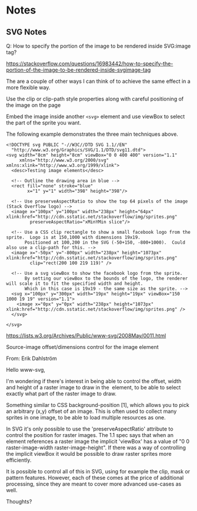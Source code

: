 # Notes



## SVG Notes


Q: How to specify the portion of the image to be rendered inside SVG:image tag?

<https://stackoverflow.com/questions/16983442/how-to-specify-the-portion-of-the-image-to-be-rendered-inside-svgimage-tag>


The are a couple of other ways I can think of to achieve the same effect in a more flexible way.

Use the clip or clip-path style properties along with careful positioning of the image on the page

Embed the image inside another `<svg>` element and use viewBox to select the part of the sprite you want.

The following example demonstrates the three main techniques above.

```
<!DOCTYPE svg PUBLIC "-//W3C//DTD SVG 1.1//EN"
  "http://www.w3.org/Graphics/SVG/1.1/DTD/svg11.dtd">
<svg width="8cm" height="8cm" viewBox="0 0 400 400" version="1.1"
     xmlns="http://www.w3.org/2000/svg" xmlns:xlink="http://www.w3.org/1999/xlink">
  <desc>Testing image elements</desc>

  <!-- Outline the drawing area in blue -->
  <rect fill="none" stroke="blue"
        x="1" y="1" width="398" height="398"/>

  <!-- Use preserveAspectRatio to show the top 64 pixels of the image (Stack Overflow logo) -->
  <image x="100px" y="100px" width="238px" height="64px" xlink:href="http://cdn.sstatic.net/stackoverflow/img/sprites.png"
         preserveAspectRatio="xMinYMin slice"/>

  <!-- Use a CSS clip rectangle to show a small facebook logo from the sprite.  Logo is at 150,1000 with dimensions 19x19.
       Positioned at 100,200 in the SVG (-50+150, -800+1000).  Could also use a clip-path for this. -->
  <image x="-50px" y="-800px" width="238px" height="1073px" xlink:href="http://cdn.sstatic.net/stackoverflow/img/sprites.png"
         clip="rect(200 100 219 119)" />

  <!-- Use a svg viewBox to show the facebook logo from the sprite.
       By setting our viewBox to the bounds of the logo, the renderer will scale it to fit the specified width and height.
       Which in this case is 19x19 - the same size as the sprite. -->
  <svg x="100px" y="300px" width="19px" height="19px" viewBox="150 1000 19 19" version="1.1">
    <image x="0px" y="0px" width="238px" height="1073px" xlink:href="http://cdn.sstatic.net/stackoverflow/img/sprites.png" />
  </svg>

</svg>
```

https://lists.w3.org/Archives/Public/www-svg/2008May/0011.html

Source-image offset/dimensions control for the image element

From: Erik Dahlström

Hello www-svg,

I'm wondering if there's interest in being able to control the offset,
width and height of a raster image to draw in the <image> element, to be
able to select exactly what part of the raster image to draw.

Something similar to CSS background-position [1], which allows you to pick
an arbitrary (x,y) offset of an image. This is often used to collect many
sprites in one image, to be able to load multiple resources as one.

In SVG it's only possible to use the 'preserveAspectRatio' attribute to
control the position for raster images. The 1.1 spec says that when an
<image> element references a raster image the implicit 'viewBox' has a
value of "0 0 raster-image-width raster-image-height". If there was a way
of controlling the implicit viewBox it would be possible to draw raster
sprites more efficiently.

It is possible to control all of this in SVG, using for example the clip,
mask or pattern features. However, each of these comes at the price of
additional processing, since they are meant to cover more advanced
use-cases as well.

Thoughts?

